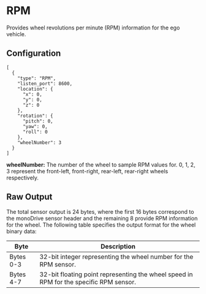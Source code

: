 # RPM 

Provides wheel revolutions per minute (RPM) information for the ego vehicle.

## Configuration

```
[
  {
    "type": "RPM",
    "listen_port": 8600,
    "location": {
      "x": 0,
      "y": 0,
      "z": 0
    },
    "rotation": {
      "pitch": 0,
      "yaw": 0,
      "roll": 0
    },
    "wheelNumber": 3
  }
]
```

**wheelNumber:** The number of the wheel to sample RPM values for. 0, 1, 2, 3 represent the front-left, front-right, rear-left, rear-right wheels respectively.

## Raw Output

The total sensor output is 24 bytes, where the first 16 bytes correspond to the monoDrive sensor header and the remaining 8 provide RPM information for the wheel. The following table specifies the output format for the wheel binary data:


| Byte   | Description |
| ------------ | ------------ |
|Bytes 0-3 | 32-bit integer representing the wheel number for the RPM sensor. |
|Bytes 4-7 | 32-bit floating point representing the wheel speed in RPM for the specific RPM sensor.  |
